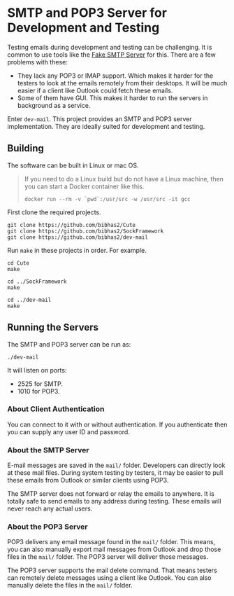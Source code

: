 # SMTP and POP3 Server for Development and Testing
Testing emails during development and testing can be challenging. It is common to use tools like the [Fake SMTP Server](http://nilhcem.com/FakeSMTP/) for this. There are a few problems with these:

- They lack any POP3 or IMAP support. Which makes it harder for the testers to look at the emails remotely from their desktops. It will be much easier if a client like Outlook could fetch these emails.
- Some of them have GUI. This makes it harder to run the servers in background as a service.

Enter ``dev-mail``. This project provides an SMTP and POP3 server implementation. They are ideally suited for development and testing. 

## Building
The software can be built in Linux or mac OS. 

>If you need to do a Linux build but do not have a Linux machine, then you can start a Docker container like this.
>
>```
>docker run --rm -v `pwd`:/usr/src -w /usr/src -it gcc
>```

First clone the required projects.

```
git clone https://github.com/bibhas2/Cute
git clone https://github.com/bibhas2/SockFramework
git clone https://github.com/bibhas2/dev-mail
```

Run ``make`` in these projects in order. For example.

```
cd Cute
make

cd ../SockFramework
make

cd ../dev-mail
make
```

## Running the Servers

The SMTP and POP3 server can be run as:

```
./dev-mail
```

It will listen on ports:

- 2525 for SMTP.
- 1010 for POP3.

### About Client Authentication
You can connect to it with or without authentication. If you authenticate then you can supply any user ID and password.

### About the SMTP Server
E-mail messages are saved in the ``mail/`` folder. Developers can directly look at these mail files. During system testing by testers, it may be easier to pull these emails from Outlook or similar clients using POP3.

The SMTP server does not forward or relay the emails to anywhere. It is totally safe to send emails to any address during testing. These emails will never reach any actual users.

### About the POP3 Server
POP3 delivers any email message found in the ``mail/`` folder. This means, you can also manually export mail messages from Outlook and drop those files in the ``mail/`` folder. The POP3 server will deliver those messages.

The POP3 server supports the mail delete command. That means testers can remotely delete messages using a client like Outlook. You can also manually delete the files in the ``mail/`` folder.

